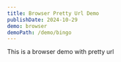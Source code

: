 ```yaml
---
title: Browser Pretty Url Demo
publishDate: 2024-10-29
demo: browser
demoPath: /demo/bingo
---
```


This is a browser demo with pretty url
